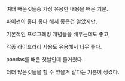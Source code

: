 여태 배운것들중 가장 유용한 내용을 배운 기분.

파이썬이 좋다 좋다 해서 좋은건 알았지만, 

기본적인 프로그래밍 개념들을 배우는데도 좋고,

각종 라이브러리 사용도 유용해서 너무 좋다.

pandas를 배운 첫날인데 즐거웠다.

더더 많은것들을 할 수 있을거 같다는 기쁨이 생겼다.